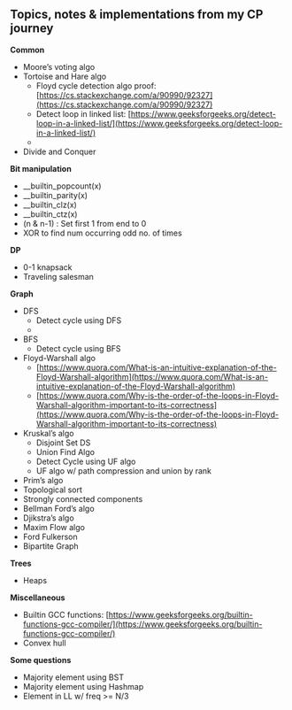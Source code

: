 <!-- Output copied to clipboard! -->


**<h2> Topics, notes & implementations from my CP journey </h2>**

**Common**


*   Moore’s voting algo
*   Tortoise and Hare algo
    *   Floyd cycle detection algo proof: [https://cs.stackexchange.com/a/90990/92327](https://cs.stackexchange.com/a/90990/92327)
    *   Detect loop in linked list: [https://www.geeksforgeeks.org/detect-loop-in-a-linked-list/](https://www.geeksforgeeks.org/detect-loop-in-a-linked-list/)
    *   
*   Divide and Conquer

**Bit manipulation**



*   __builtin_popcount(x)
*   __builtin_parity(x)
*   __builtin_clz(x)
*   __builtin_ctz(x)
*   (n & n-1) : Set first 1 from end to 0
*   XOR to find num occurring odd no. of times

**DP**



*   0-1 knapsack
*   Traveling salesman

**Graph**



*   DFS
    *   Detect cycle using DFS
    *   
*   BFS
    *   Detect cycle using BFS
*   Floyd-Warshall algo
    *   [https://www.quora.com/What-is-an-intuitive-explanation-of-the-Floyd-Warshall-algorithm](https://www.quora.com/What-is-an-intuitive-explanation-of-the-Floyd-Warshall-algorithm)
    *   [https://www.quora.com/Why-is-the-order-of-the-loops-in-Floyd-Warshall-algorithm-important-to-its-correctness](https://www.quora.com/Why-is-the-order-of-the-loops-in-Floyd-Warshall-algorithm-important-to-its-correctness)
*   Kruskal’s algo
    *   Disjoint Set DS
    *   Union Find Algo
    *   Detect Cycle using UF algo
    *   UF algo w/ path compression and union by rank
*   Prim’s algo
*   Topological sort
*   Strongly connected components
*   Bellman Ford’s algo
*   Djikstra’s algo
*   Maxim Flow algo
*   Ford Fulkerson
*   Bipartite Graph

**Trees**



*   Heaps

**Miscellaneous**

*   Builtin GCC functions: [https://www.geeksforgeeks.org/builtin-functions-gcc-compiler/](https://www.geeksforgeeks.org/builtin-functions-gcc-compiler/)
* Convex hull

**Some questions**
*   Majority element using BST
*   Majority element using Hashmap
*   Element in LL w/ freq >= N/3